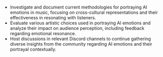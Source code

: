 - Investigate and document current methodologies for portraying AI emotions in music, focusing on cross-cultural representations and their effectiveness in resonating with listeners.
- Evaluate various artistic choices used in portraying AI emotions and analyze their impact on audience perception, including feedback regarding emotional resonance.
- Host discussions in relevant Discord channels to continue gathering diverse insights from the community regarding AI emotions and their portrayal contextually.
